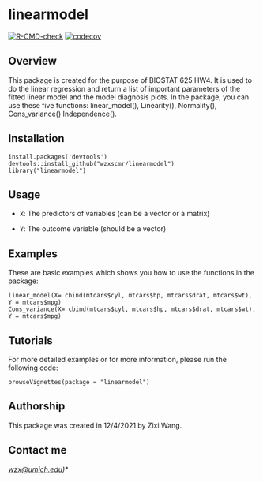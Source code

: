 # linearmodel
<!-- badges: start -->
  [![R-CMD-check](https://github.com/wzxscmr/R-package/workflows/R-CMD-check/badge.svg)](https://github.com/wzxscmr/R-package/actions)
   [![codecov](https://codecov.io/gh/wzxscmr/R-package/branch/main/graph/badge.svg?token=VYQ1L987CX)](https://codecov.io/gh/wzxscmr/R-package)
  <!-- badges: end -->
 
## Overview
This package is created for the purpose of BIOSTAT 625 HW4. It is used to do the linear regression and return a list of important parameters of the fitted linear model and the model diagnosis plots. In the package, you can use these five functions: linear_model(), Linearity(), Normality(), Cons_variance() Independence().

## Installation
```{r}
install.packages('devtools')
devtools::install_github("wzxscmr/linearmodel")
library("linearmodel")
```

## Usage
* `X`: The predictors of variables (can be a vector or a matrix)

* `Y`: The outcome variable (should be a vector)

## Examples
These are basic examples which shows you how to use the functions in the package:
```{r}
linear_model(X= cbind(mtcars$cyl, mtcars$hp, mtcars$drat, mtcars$wt), Y = mtcars$mpg)
Cons_variance(X= cbind(mtcars$cyl, mtcars$hp, mtcars$drat, mtcars$wt), Y = mtcars$mpg)
```

## Tutorials
For more detailed examples or for more information, please run the following code:
```{r}
browseVignettes(package = "linearmodel")
```

## Authorship
This package was created in 12/4/2021 by Zixi Wang.

## Contact me
**wzx@umich.edu*)**


